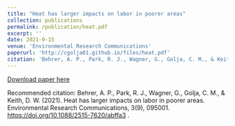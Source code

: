 ```yaml
---
title: "Heat has larger impacts on labor in poorer areas"
collection: publications
permalink: /publication/heat.pdf
excerpt: ''
date: 2021-9-15
venue: 'Environmental Research Communications'
paperurl: 'http://cgolja01.github.io/files/heat.pdf'
citation: 'Behrer, A. P., Park, R. J., Wagner, G., Golja, C. M., & Keith, D. W. (2021). Heat has larger impacts on labor in poorer areas. Environmental Research Communications, 3(9), 095001. https://doi.org/10.1088/2515-7620/abffa3 .'
---
```



[Download paper here](http://cgolja01.github.io/files/heat.pdf)

Recommended citation: Behrer, A. P., Park, R. J., Wagner, G., Golja, C. M., & Keith, D. W. (2021). Heat has larger impacts on labor in poorer areas. Environmental Research Communications, 3(9), 095001. https://doi.org/10.1088/2515-7620/abffa3 .
